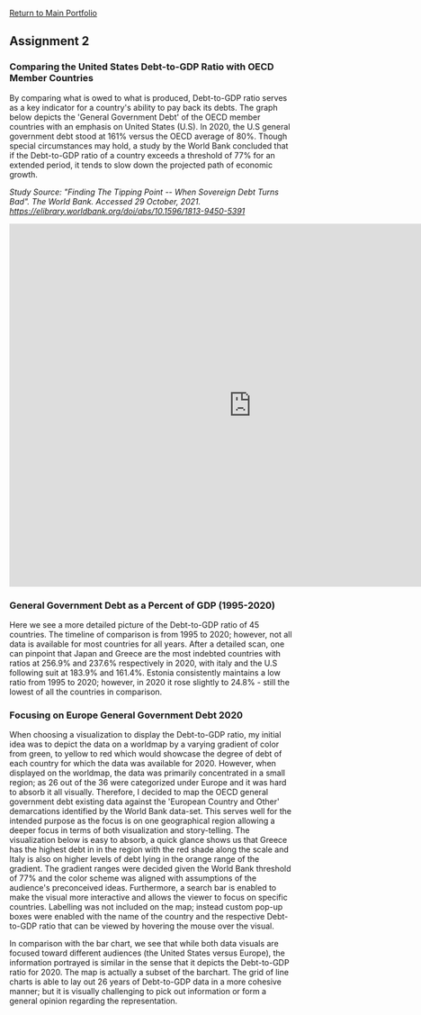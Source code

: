 [Return to Main Portfolio](/README.md)

## Assignment 2
### Comparing the United States Debt-to-GDP Ratio with OECD Member Countries
By comparing what is owed to what is produced, Debt-to-GDP ratio serves as a key indicator for a country's ability to pay back its debts. The graph below depicts the 'General Government Debt' of the OECD member countries with an emphasis on United States (U.S). In 2020, the U.S general government debt stood at 161% versus the OECD average of 80%. Though special circumstances may hold, a study by the World Bank concluded that if the Debt-to-GDP ratio of a country exceeds a threshold of 77% for an extended period, it tends to slow down the projected path of economic growth.

*Study Source: "Finding The Tipping Point -- When Sovereign Debt Turns Bad". The World Bank. Accessed 29 October, 2021. https://elibrary.worldbank.org/doi/abs/10.1596/1813-9450-5391*

<iframe src="https://data.oecd.org/chart/6vm2" width="860" height="645" style="border: 0" mozallowfullscreen="true" webkitallowfullscreen="true" allowfullscreen="true"><a href="https://data.oecd.org/chart/6vm2" target="_blank">OECD Chart: General government debt, Total, % of GDP, Annual, 2020</a></iframe>

### General Government Debt as a Percent of GDP (1995-2020)
Here we see a more detailed picture of the Debt-to-GDP ratio of 45 countries. The timeline of comparison is from 1995 to 2020; however, not all data is available for most countries for all years. After a detailed scan, one can pinpoint that Japan and Greece are the most indebted countries with ratios at 256.9% and 237.6% respectively in 2020, with italy and the U.S following suit at 183.9% and 161.4%. Estonia consistently maintains a low ratio from 1995 to 2020; however, in 2020 it rose slightly to 24.8% - still the lowest of all the countries in comparison.   

<div class="flourish-embed flourish-chart" data-src="visualisation/7667965"><script src="https://public.flourish.studio/resources/embed.js"></script></div>

### Focusing on Europe General Government Debt 2020
When choosing a visualization to display the Debt-to-GDP ratio, my initial idea was to depict the data on a worldmap by a varying gradient of color from green, to yellow to red which would showcase the degree of debt of each country for which the data was available for 2020. However, when displayed on the worldmap, the data was primarily concentrated in a small region; as 26 out of the 36 were categorized under Europe and it was hard to absorb it all visually. Therefore, I decided to map the  OECD general government debt existing data against the 'European Country and Other' demarcations identified by the World Bank data-set. This serves well for the intended purpose as the focus is on one geographical region  allowing a deeper focus in terms of both visualization and story-telling. The visualization below is easy to absorb, a quick glance shows us that Greece has the highest debt in in the region with the red shade along the scale and Italy is also on higher levels of debt lying in the orange range of the gradient. The gradient ranges were decided given the World Bank threshold of 77% and the color scheme was aligned with assumptions of the audience's preconceived ideas. Furthermore, a search bar is enabled to make the visual more interactive and allows the viewer to focus on specific countries. Labelling was not included on the map; instead custom pop-up boxes were enabled with the name of the country and the respective Debt-to-GDP ratio that can be viewed by hovering the mouse over the visual. 

In comparison with the bar chart, we see that while both data visuals are focused toward different audiences (the United States versus Europe), the information portrayed is similar in the sense that it depicts the Debt-to-GDP ratio for 2020. The map is actually a subset of the barchart. The grid of line charts is able to lay out 26 years of Debt-to-GDP data in a more cohesive manner; but it is visually challenging to pick out information or form a general opinion regarding the representation. 

<div class="flourish-embed flourish-map" data-src="visualisation/7683143"><script src="https://public.flourish.studio/resources/embed.js"></script></div>


